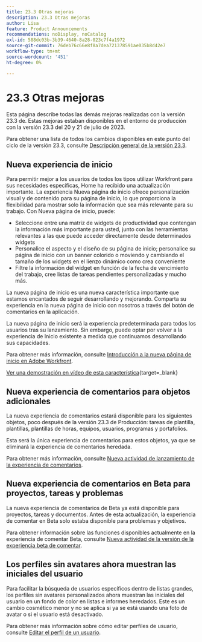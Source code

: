 ```yaml
---
title: 23.3 Otras mejoras
description: 23.3 Otras mejoras
author: Lisa
feature: Product Announcements
recommendations: noDisplay, noCatalog
exl-id: 588dc03b-3b39-4640-8a28-023c7f4a1972
source-git-commit: 76deb76c66e8f8a7dea721378591ae035b8d42e7
workflow-type: tm+mt
source-wordcount: '451'
ht-degree: 0%

---
```


# 23.3 Otras mejoras

Esta página describe todas las demás mejoras realizadas con la versión 23.3 de. Estas mejoras estaban disponibles en el entorno de producción con la versión 23.3 del 20 y 21 de julio de 2023.

Para obtener una lista de todos los cambios disponibles en este punto del ciclo de la versión 23.3, consulte [Descripción general de la versión 23.3](/help/quicksilver/product-announcements/product-releases/23.3-release-activity/23-3-release-overview.md).

## Nueva experiencia de inicio

Para permitir mejor a los usuarios de todos los tipos utilizar Workfront para sus necesidades específicas, Home ha recibido una actualización importante. La experiencia Nueva página de inicio ofrece personalización visual y de contenido para su página de inicio, lo que proporciona la flexibilidad para mostrar solo la información que sea más relevante para su trabajo. Con Nueva página de inicio, puede:

* Seleccione entre una matriz de widgets de productividad que contengan la información más importante para usted, junto con las herramientas relevantes a las que puede acceder directamente desde determinados widgets
* Personalice el aspecto y el diseño de su página de inicio; personalice su página de inicio con un banner colorido o moviendo y cambiando el tamaño de los widgets en el lienzo dinámico como crea conveniente
* Filtre la información del widget en función de la fecha de vencimiento del trabajo, cree listas de tareas pendientes personalizadas y mucho más.

La nueva página de inicio es una nueva característica importante que estamos encantados de seguir desarrollando y mejorando. Comparta su experiencia en la nueva página de inicio con nosotros a través del botón de comentarios en la aplicación.

La nueva página de inicio será la experiencia predeterminada para todos los usuarios tras su lanzamiento. Sin embargo, puede optar por volver a la experiencia de Inicio existente a medida que continuamos desarrollando sus capacidades.

Para obtener más información, consulte [Introducción a la nueva página de inicio en Adobe Workfront](/help/quicksilver/workfront-basics/using-home/new-home/get-started-with-new-home.md).

[Ver una demostración en vídeo de esta característica](https://video.tv.adobe.com/v/3420969/){target=_blank}

## Nueva experiencia de comentarios para objetos adicionales

La nueva experiencia de comentarios estará disponible para los siguientes objetos, poco después de la versión 23.3 de Producción: tareas de plantilla, plantillas, plantillas de horas, equipos, usuarios, programas y portafolios.

Esta será la única experiencia de comentarios para estos objetos, ya que se eliminará la experiencia de comentarios heredada.

Para obtener más información, consulte [Nueva actividad de lanzamiento de la experiencia de comentarios](/help/quicksilver/product-announcements/betas/new-commenting-experience-beta/new-commenting-beta-experience-release-activity.md).

## Nueva experiencia de comentarios en Beta para proyectos, tareas y problemas

La nueva experiencia de comentarios de Beta ya está disponible para proyectos, tareas y documentos. Antes de esta actualización, la experiencia de comentar en Beta solo estaba disponible para problemas y objetivos.

Para obtener información sobre las funciones disponibles actualmente en la experiencia de comentar Beta, consulte [Nueva actividad de la versión de la experiencia beta de comentar](/help/quicksilver/product-announcements/betas/new-commenting-experience-beta/new-commenting-beta-experience-release-activity.md).

## Los perfiles sin avatares ahora muestran las iniciales del usuario

Para facilitar la búsqueda de usuarios específicos dentro de listas grandes, los perfiles sin avatares personalizados ahora muestran las iniciales del usuario en un fondo de color en listas e informes heredados. Este es un cambio cosmético menor y no se aplica si ya se está usando una foto de avatar o si el usuario está desactivado.

Para obtener más información sobre cómo editar perfiles de usuario, consulte [Editar el perfil de un usuario](/help/quicksilver/administration-and-setup/add-users/create-and-manage-users/edit-a-users-profile.md).
